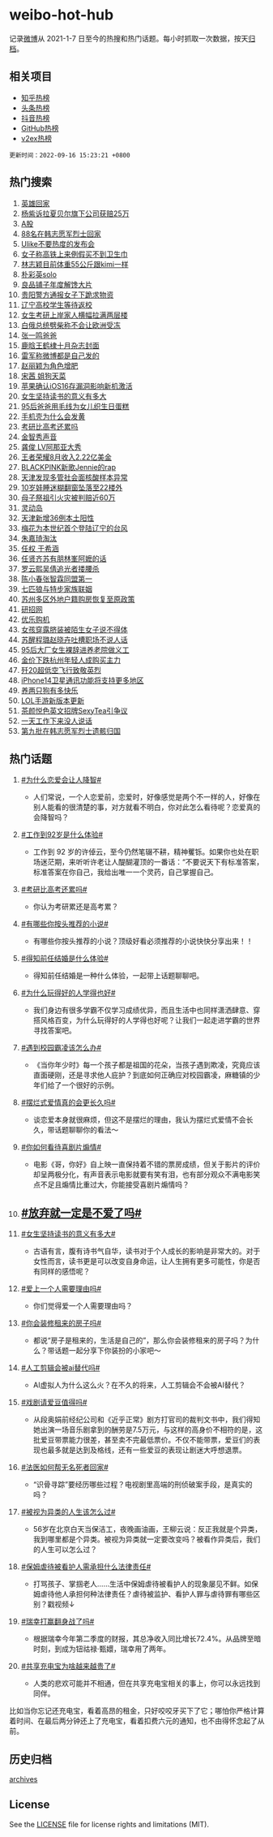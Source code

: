 # weibo-hot-hub

记录[微博](https://www.weibo.com)从 2021-1-7 日至今的热搜和热门话题。每小时抓取一次数据，按天[归档](archives)。

## 相关项目

- [知乎热榜](https://github.com/lonnyzhang423/zhihu-hot-hub)
- [头条热榜](https://github.com/lonnyzhang423/toutiao-hot-hub)
- [抖音热榜](https://github.com/lonnyzhang423/douyin-hot-hub)
- [GitHub热榜](https://github.com/lonnyzhang423/github-hot-hub)
- [v2ex热榜](https://github.com/lonnyzhang423/v2ex-hot-hub)


`更新时间：2022-09-16 15:23:21 +0800`

## 热门搜索

1. [英雄回家](https://m.weibo.cn/search?containerid=100103type%3D1%26t%3D10%26q%3D%23%E8%8B%B1%E9%9B%84%E5%9B%9E%E5%AE%B6%23&stream_entry_id=51&isnewpage=1&extparam=seat%3D1%26dgr%3D0%26cate%3D10103%26filter_type%3Drealtimehot%26pos%3D0%26c_type%3D51%26display_time%3D1663313000%26pre_seqid%3D1663313000723023474761&luicode=10000011&lfid=106003type%253D25%2526t%253D3%2526disable_hot%253D1%2526filter_type%253Drealtimehot)
1. [杨紫诉拉夏贝尔旗下公司获赔25万](https://m.weibo.cn/search?containerid=100103type%3D1%26t%3D10%26q%3D%23%E6%9D%A8%E7%B4%AB%E8%AF%89%E6%8B%89%E5%A4%8F%E8%B4%9D%E5%B0%94%E6%97%97%E4%B8%8B%E5%85%AC%E5%8F%B8%E8%8E%B7%E8%B5%9425%E4%B8%87%23&stream_entry_id=31&isnewpage=1&extparam=seat%3D1%26dgr%3D0%26cate%3D0%26flag%3D1%26band_rank%3D1%26filter_type%3Drealtimehot%26pos%3D0%26lcate%3D5001%26q%3D%2523%25E6%259D%25A8%25E7%25B4%25AB%25E8%25AF%2589%25E6%258B%2589%25E5%25A4%258F%25E8%25B4%259D%25E5%25B0%2594%25E6%2597%2597%25E4%25B8%258B%25E5%2585%25AC%25E5%258F%25B8%25E8%258E%25B7%25E8%25B5%259425%25E4%25B8%2587%2523%26c_type%3D31%26realpos%3D1%26display_time%3D1663313000%26pre_seqid%3D1663313000723023474761&luicode=10000011&lfid=106003type%253D25%2526t%253D3%2526disable_hot%253D1%2526filter_type%253Drealtimehot)
1. [A股](https://m.weibo.cn/search?containerid=100103type%3D1%26t%3D10%26q%3DA%E8%82%A1&stream_entry_id=31&isnewpage=1&extparam=seat%3D1%26dgr%3D0%26cate%3D0%26flag%3D1%26band_rank%3D2%26filter_type%3Drealtimehot%26pos%3D1%26lcate%3D5001%26q%3DA%25E8%2582%25A1%26c_type%3D31%26realpos%3D2%26display_time%3D1663313000%26pre_seqid%3D1663313000723023474761&luicode=10000011&lfid=106003type%253D25%2526t%253D3%2526disable_hot%253D1%2526filter_type%253Drealtimehot)
1. [88名在韩志愿军烈士回家](https://m.weibo.cn/search?containerid=100103type%3D1%26t%3D10%26q%3D%2388%E5%90%8D%E5%9C%A8%E9%9F%A9%E5%BF%97%E6%84%BF%E5%86%9B%E7%83%88%E5%A3%AB%E5%9B%9E%E5%AE%B6%23&stream_entry_id=31&isnewpage=1&extparam=seat%3D1%26dgr%3D0%26cate%3D0%26flag%3D16%26band_rank%3D3%26filter_type%3Drealtimehot%26pos%3D2%26lcate%3D5001%26q%3D%252388%25E5%2590%258D%25E5%259C%25A8%25E9%259F%25A9%25E5%25BF%2597%25E6%2584%25BF%25E5%2586%259B%25E7%2583%2588%25E5%25A3%25AB%25E5%259B%259E%25E5%25AE%25B6%2523%26c_type%3D31%26realpos%3D3%26display_time%3D1663313000%26pre_seqid%3D1663313000723023474761&luicode=10000011&lfid=106003type%253D25%2526t%253D3%2526disable_hot%253D1%2526filter_type%253Drealtimehot)
1. [Ulike不要热度的发布会](https://m.weibo.cn/search?containerid=100103type%3D1%26t%3D10%26q%3D%23Ulike%E4%B8%8D%E8%A6%81%E7%83%AD%E5%BA%A6%E7%9A%84%E5%8F%91%E5%B8%83%E4%BC%9A%23&stream_entry_id=31&isnewpage=1&extparam=seat%3D1%26dgr%3D0%26cate%3D0%26band_rank%3D4%26topic_ad%3D1%26pos%3D3%26lcate%3D5001%26adid%3D165388%26filter_type%3Drealtimehot%26q%3D%2523Ulike%25E4%25B8%258D%25E8%25A6%2581%25E7%2583%25AD%25E5%25BA%25A6%25E7%259A%2584%25E5%258F%2591%25E5%25B8%2583%25E4%25BC%259A%2523%26c_type%3D31%26display_time%3D1663313000%26pre_seqid%3D1663313000723023474761&luicode=10000011&lfid=106003type%253D25%2526t%253D3%2526disable_hot%253D1%2526filter_type%253Drealtimehot)
1. [女子称高铁上来例假买不到卫生巾](https://m.weibo.cn/search?containerid=100103type%3D1%26t%3D10%26q%3D%23%E5%A5%B3%E5%AD%90%E7%A7%B0%E9%AB%98%E9%93%81%E4%B8%8A%E6%9D%A5%E4%BE%8B%E5%81%87%E4%B9%B0%E4%B8%8D%E5%88%B0%E5%8D%AB%E7%94%9F%E5%B7%BE%23&stream_entry_id=31&isnewpage=1&extparam=seat%3D1%26dgr%3D0%26cate%3D0%26flag%3D0%26band_rank%3D4%26filter_type%3Drealtimehot%26pos%3D4%26lcate%3D5001%26q%3D%2523%25E5%25A5%25B3%25E5%25AD%2590%25E7%25A7%25B0%25E9%25AB%2598%25E9%2593%2581%25E4%25B8%258A%25E6%259D%25A5%25E4%25BE%258B%25E5%2581%2587%25E4%25B9%25B0%25E4%25B8%258D%25E5%2588%25B0%25E5%258D%25AB%25E7%2594%259F%25E5%25B7%25BE%2523%26c_type%3D31%26realpos%3D4%26display_time%3D1663313000%26pre_seqid%3D1663313000723023474761&luicode=10000011&lfid=106003type%253D25%2526t%253D3%2526disable_hot%253D1%2526filter_type%253Drealtimehot)
1. [林志颖目前体重55公斤跟kimi一样](https://m.weibo.cn/search?containerid=100103type%3D1%26t%3D10%26q%3D%23%E6%9E%97%E5%BF%97%E9%A2%96%E7%9B%AE%E5%89%8D%E4%BD%93%E9%87%8D55%E5%85%AC%E6%96%A4%E8%B7%9Fkimi%E4%B8%80%E6%A0%B7%23&stream_entry_id=31&isnewpage=1&extparam=seat%3D1%26dgr%3D0%26cate%3D0%26flag%3D0%26band_rank%3D5%26filter_type%3Drealtimehot%26pos%3D5%26lcate%3D5001%26q%3D%2523%25E6%259E%2597%25E5%25BF%2597%25E9%25A2%2596%25E7%259B%25AE%25E5%2589%258D%25E4%25BD%2593%25E9%2587%258D55%25E5%2585%25AC%25E6%2596%25A4%25E8%25B7%259Fkimi%25E4%25B8%2580%25E6%25A0%25B7%2523%26c_type%3D31%26realpos%3D5%26display_time%3D1663313000%26pre_seqid%3D1663313000723023474761&luicode=10000011&lfid=106003type%253D25%2526t%253D3%2526disable_hot%253D1%2526filter_type%253Drealtimehot)
1. [朴彩英solo](https://m.weibo.cn/search?containerid=100103type%3D1%26t%3D10%26q%3D%E6%9C%B4%E5%BD%A9%E8%8B%B1solo&stream_entry_id=31&isnewpage=1&extparam=seat%3D1%26dgr%3D0%26cate%3D0%26flag%3D0%26band_rank%3D6%26filter_type%3Drealtimehot%26pos%3D6%26lcate%3D5001%26q%3D%25E6%259C%25B4%25E5%25BD%25A9%25E8%258B%25B1solo%26c_type%3D31%26realpos%3D6%26display_time%3D1663313000%26pre_seqid%3D1663313000723023474761&luicode=10000011&lfid=106003type%253D25%2526t%253D3%2526disable_hot%253D1%2526filter_type%253Drealtimehot)
1. [良品铺子年度解馋大片](https://m.weibo.cn/search?containerid=100103type%3D1%26t%3D10%26q%3D%23%E8%89%AF%E5%93%81%E9%93%BA%E5%AD%90%E5%B9%B4%E5%BA%A6%E8%A7%A3%E9%A6%8B%E5%A4%A7%E7%89%87%23&stream_entry_id=31&isnewpage=1&extparam=seat%3D1%26dgr%3D0%26cate%3D0%26band_rank%3D7%26topic_ad%3D1%26pos%3D7%26lcate%3D5001%26adid%3D165426%26filter_type%3Drealtimehot%26q%3D%2523%25E8%2589%25AF%25E5%2593%2581%25E9%2593%25BA%25E5%25AD%2590%25E5%25B9%25B4%25E5%25BA%25A6%25E8%25A7%25A3%25E9%25A6%258B%25E5%25A4%25A7%25E7%2589%2587%2523%26c_type%3D31%26display_time%3D1663313000%26pre_seqid%3D1663313000723023474761&luicode=10000011&lfid=106003type%253D25%2526t%253D3%2526disable_hot%253D1%2526filter_type%253Drealtimehot)
1. [贵阳警方通报女子下跪求物资](https://m.weibo.cn/search?containerid=100103type%3D1%26t%3D10%26q%3D%23%E8%B4%B5%E9%98%B3%E8%AD%A6%E6%96%B9%E9%80%9A%E6%8A%A5%E5%A5%B3%E5%AD%90%E4%B8%8B%E8%B7%AA%E6%B1%82%E7%89%A9%E8%B5%84%23&stream_entry_id=31&isnewpage=1&extparam=seat%3D1%26dgr%3D0%26cate%3D0%26flag%3D0%26band_rank%3D7%26filter_type%3Drealtimehot%26pos%3D8%26lcate%3D5001%26q%3D%2523%25E8%25B4%25B5%25E9%2598%25B3%25E8%25AD%25A6%25E6%2596%25B9%25E9%2580%259A%25E6%258A%25A5%25E5%25A5%25B3%25E5%25AD%2590%25E4%25B8%258B%25E8%25B7%25AA%25E6%25B1%2582%25E7%2589%25A9%25E8%25B5%2584%2523%26c_type%3D31%26realpos%3D7%26display_time%3D1663313000%26pre_seqid%3D1663313000723023474761&luicode=10000011&lfid=106003type%253D25%2526t%253D3%2526disable_hot%253D1%2526filter_type%253Drealtimehot)
1. [辽宁高校学生等待返校](https://m.weibo.cn/search?containerid=100103type%3D1%26t%3D10%26q%3D%23%E8%BE%BD%E5%AE%81%E9%AB%98%E6%A0%A1%E5%AD%A6%E7%94%9F%E7%AD%89%E5%BE%85%E8%BF%94%E6%A0%A1%23&stream_entry_id=31&isnewpage=1&extparam=seat%3D1%26dgr%3D0%26cate%3D0%26flag%3D0%26band_rank%3D8%26filter_type%3Drealtimehot%26pos%3D9%26lcate%3D5001%26q%3D%2523%25E8%25BE%25BD%25E5%25AE%2581%25E9%25AB%2598%25E6%25A0%25A1%25E5%25AD%25A6%25E7%2594%259F%25E7%25AD%2589%25E5%25BE%2585%25E8%25BF%2594%25E6%25A0%25A1%2523%26c_type%3D31%26realpos%3D8%26display_time%3D1663313000%26pre_seqid%3D1663313000723023474761&luicode=10000011&lfid=106003type%253D25%2526t%253D3%2526disable_hot%253D1%2526filter_type%253Drealtimehot)
1. [女生考研上岸家人横幅拉满两层楼](https://m.weibo.cn/search?containerid=100103type%3D1%26t%3D10%26q%3D%23%E5%A5%B3%E7%94%9F%E8%80%83%E7%A0%94%E4%B8%8A%E5%B2%B8%E5%AE%B6%E4%BA%BA%E6%A8%AA%E5%B9%85%E6%8B%89%E6%BB%A1%E4%B8%A4%E5%B1%82%E6%A5%BC%23&stream_entry_id=31&isnewpage=1&extparam=seat%3D1%26dgr%3D0%26cate%3D0%26flag%3D0%26band_rank%3D9%26filter_type%3Drealtimehot%26pos%3D10%26lcate%3D5001%26q%3D%2523%25E5%25A5%25B3%25E7%2594%259F%25E8%2580%2583%25E7%25A0%2594%25E4%25B8%258A%25E5%25B2%25B8%25E5%25AE%25B6%25E4%25BA%25BA%25E6%25A8%25AA%25E5%25B9%2585%25E6%258B%2589%25E6%25BB%25A1%25E4%25B8%25A4%25E5%25B1%2582%25E6%25A5%25BC%2523%26c_type%3D31%26realpos%3D9%26display_time%3D1663313000%26pre_seqid%3D1663313000723023474761&luicode=10000011&lfid=106003type%253D25%2526t%253D3%2526disable_hot%253D1%2526filter_type%253Drealtimehot)
1. [白俄总统劈柴称不会让欧洲受冻](https://m.weibo.cn/search?containerid=100103type%3D1%26t%3D10%26q%3D%23%E7%99%BD%E4%BF%84%E6%80%BB%E7%BB%9F%E5%8A%88%E6%9F%B4%E7%A7%B0%E4%B8%8D%E4%BC%9A%E8%AE%A9%E6%AC%A7%E6%B4%B2%E5%8F%97%E5%86%BB%23&stream_entry_id=31&isnewpage=1&extparam=seat%3D1%26dgr%3D0%26cate%3D0%26flag%3D1%26band_rank%3D10%26filter_type%3Drealtimehot%26pos%3D11%26lcate%3D5001%26q%3D%2523%25E7%2599%25BD%25E4%25BF%2584%25E6%2580%25BB%25E7%25BB%259F%25E5%258A%2588%25E6%259F%25B4%25E7%25A7%25B0%25E4%25B8%258D%25E4%25BC%259A%25E8%25AE%25A9%25E6%25AC%25A7%25E6%25B4%25B2%25E5%258F%2597%25E5%2586%25BB%2523%26c_type%3D31%26realpos%3D10%26display_time%3D1663313000%26pre_seqid%3D1663313000723023474761&luicode=10000011&lfid=106003type%253D25%2526t%253D3%2526disable_hot%253D1%2526filter_type%253Drealtimehot)
1. [张一鸣爸爸](https://m.weibo.cn/search?containerid=100103type%3D1%26t%3D10%26q%3D%E5%BC%A0%E4%B8%80%E9%B8%A3%E7%88%B8%E7%88%B8&stream_entry_id=31&isnewpage=1&extparam=seat%3D1%26dgr%3D0%26cate%3D0%26flag%3D0%26band_rank%3D11%26filter_type%3Drealtimehot%26pos%3D12%26lcate%3D5001%26q%3D%25E5%25BC%25A0%25E4%25B8%2580%25E9%25B8%25A3%25E7%2588%25B8%25E7%2588%25B8%26c_type%3D31%26realpos%3D11%26display_time%3D1663313000%26pre_seqid%3D1663313000723023474761&luicode=10000011&lfid=106003type%253D25%2526t%253D3%2526disable_hot%253D1%2526filter_type%253Drealtimehot)
1. [鹿晗王鹤棣十月杂志封面](https://m.weibo.cn/search?containerid=100103type%3D1%26t%3D10%26q%3D%23%E9%B9%BF%E6%99%97%E7%8E%8B%E9%B9%A4%E6%A3%A3%E5%8D%81%E6%9C%88%E6%9D%82%E5%BF%97%E5%B0%81%E9%9D%A2%23&stream_entry_id=31&isnewpage=1&extparam=seat%3D1%26dgr%3D0%26cate%3D0%26flag%3D0%26band_rank%3D12%26filter_type%3Drealtimehot%26pos%3D13%26lcate%3D5001%26q%3D%2523%25E9%25B9%25BF%25E6%2599%2597%25E7%258E%258B%25E9%25B9%25A4%25E6%25A3%25A3%25E5%258D%2581%25E6%259C%2588%25E6%259D%2582%25E5%25BF%2597%25E5%25B0%2581%25E9%259D%25A2%2523%26c_type%3D31%26realpos%3D12%26display_time%3D1663313000%26pre_seqid%3D1663313000723023474761&luicode=10000011&lfid=106003type%253D25%2526t%253D3%2526disable_hot%253D1%2526filter_type%253Drealtimehot)
1. [雷军称微博都是自己发的](https://m.weibo.cn/search?containerid=100103type%3D1%26t%3D10%26q%3D%23%E9%9B%B7%E5%86%9B%E7%A7%B0%E5%BE%AE%E5%8D%9A%E9%83%BD%E6%98%AF%E8%87%AA%E5%B7%B1%E5%8F%91%E7%9A%84%23&stream_entry_id=31&isnewpage=1&extparam=seat%3D1%26dgr%3D0%26cate%3D0%26flag%3D0%26band_rank%3D13%26filter_type%3Drealtimehot%26pos%3D14%26lcate%3D5001%26q%3D%2523%25E9%259B%25B7%25E5%2586%259B%25E7%25A7%25B0%25E5%25BE%25AE%25E5%258D%259A%25E9%2583%25BD%25E6%2598%25AF%25E8%2587%25AA%25E5%25B7%25B1%25E5%258F%2591%25E7%259A%2584%2523%26c_type%3D31%26realpos%3D13%26display_time%3D1663313000%26pre_seqid%3D1663313000723023474761&luicode=10000011&lfid=106003type%253D25%2526t%253D3%2526disable_hot%253D1%2526filter_type%253Drealtimehot)
1. [赵丽颖为角色增肥](https://m.weibo.cn/search?containerid=100103type%3D1%26t%3D10%26q%3D%23%E8%B5%B5%E4%B8%BD%E9%A2%96%E4%B8%BA%E8%A7%92%E8%89%B2%E5%A2%9E%E8%82%A5%23&stream_entry_id=31&isnewpage=1&extparam=seat%3D1%26dgr%3D0%26cate%3D0%26flag%3D0%26band_rank%3D14%26filter_type%3Drealtimehot%26pos%3D15%26lcate%3D5001%26q%3D%2523%25E8%25B5%25B5%25E4%25B8%25BD%25E9%25A2%2596%25E4%25B8%25BA%25E8%25A7%2592%25E8%2589%25B2%25E5%25A2%259E%25E8%2582%25A5%2523%26c_type%3D31%26realpos%3D14%26display_time%3D1663313000%26pre_seqid%3D1663313000723023474761&luicode=10000011&lfid=106003type%253D25%2526t%253D3%2526disable_hot%253D1%2526filter_type%253Drealtimehot)
1. [宋茜 姐狗天菜](https://m.weibo.cn/search?containerid=100103type%3D1%26t%3D10%26q%3D%23%E5%AE%8B%E8%8C%9C+%E5%A7%90%E7%8B%97%E5%A4%A9%E8%8F%9C%23&stream_entry_id=31&isnewpage=1&extparam=seat%3D1%26dgr%3D0%26cate%3D0%26flag%3D1%26band_rank%3D15%26filter_type%3Drealtimehot%26pos%3D16%26lcate%3D5001%26q%3D%2523%25E5%25AE%258B%25E8%258C%259C%2520%25E5%25A7%2590%25E7%258B%2597%25E5%25A4%25A9%25E8%258F%259C%2523%26c_type%3D31%26realpos%3D15%26display_time%3D1663313000%26pre_seqid%3D1663313000723023474761&luicode=10000011&lfid=106003type%253D25%2526t%253D3%2526disable_hot%253D1%2526filter_type%253Drealtimehot)
1. [苹果确认iOS16存漏洞影响新机激活](https://m.weibo.cn/search?containerid=100103type%3D1%26t%3D10%26q%3D%23%E8%8B%B9%E6%9E%9C%E7%A1%AE%E8%AE%A4iOS16%E5%AD%98%E6%BC%8F%E6%B4%9E%E5%BD%B1%E5%93%8D%E6%96%B0%E6%9C%BA%E6%BF%80%E6%B4%BB%23&stream_entry_id=31&isnewpage=1&extparam=seat%3D1%26dgr%3D0%26cate%3D0%26flag%3D0%26band_rank%3D16%26filter_type%3Drealtimehot%26pos%3D17%26lcate%3D5001%26q%3D%2523%25E8%258B%25B9%25E6%259E%259C%25E7%25A1%25AE%25E8%25AE%25A4iOS16%25E5%25AD%2598%25E6%25BC%258F%25E6%25B4%259E%25E5%25BD%25B1%25E5%2593%258D%25E6%2596%25B0%25E6%259C%25BA%25E6%25BF%2580%25E6%25B4%25BB%2523%26c_type%3D31%26realpos%3D16%26display_time%3D1663313000%26pre_seqid%3D1663313000723023474761&luicode=10000011&lfid=106003type%253D25%2526t%253D3%2526disable_hot%253D1%2526filter_type%253Drealtimehot)
1. [女生坚持读书的意义有多大](https://m.weibo.cn/search?containerid=100103type%3D1%26t%3D10%26q%3D%23%E5%A5%B3%E7%94%9F%E5%9D%9A%E6%8C%81%E8%AF%BB%E4%B9%A6%E7%9A%84%E6%84%8F%E4%B9%89%E6%9C%89%E5%A4%9A%E5%A4%A7%23&stream_entry_id=31&isnewpage=1&extparam=seat%3D1%26dgr%3D0%26cate%3D0%26flag%3D1%26band_rank%3D17%26filter_type%3Drealtimehot%26pos%3D18%26lcate%3D5001%26q%3D%2523%25E5%25A5%25B3%25E7%2594%259F%25E5%259D%259A%25E6%258C%2581%25E8%25AF%25BB%25E4%25B9%25A6%25E7%259A%2584%25E6%2584%258F%25E4%25B9%2589%25E6%259C%2589%25E5%25A4%259A%25E5%25A4%25A7%2523%26c_type%3D31%26realpos%3D17%26display_time%3D1663313000%26pre_seqid%3D1663313000723023474761&luicode=10000011&lfid=106003type%253D25%2526t%253D3%2526disable_hot%253D1%2526filter_type%253Drealtimehot)
1. [95后爸爸用毛线为女儿织生日蛋糕](https://m.weibo.cn/search?containerid=100103type%3D1%26t%3D10%26q%3D%2395%E5%90%8E%E7%88%B8%E7%88%B8%E7%94%A8%E6%AF%9B%E7%BA%BF%E4%B8%BA%E5%A5%B3%E5%84%BF%E7%BB%87%E7%94%9F%E6%97%A5%E8%9B%8B%E7%B3%95%23&stream_entry_id=31&isnewpage=1&extparam=seat%3D1%26dgr%3D0%26cate%3D0%26flag%3D1%26band_rank%3D18%26filter_type%3Drealtimehot%26pos%3D19%26lcate%3D5001%26q%3D%252395%25E5%2590%258E%25E7%2588%25B8%25E7%2588%25B8%25E7%2594%25A8%25E6%25AF%259B%25E7%25BA%25BF%25E4%25B8%25BA%25E5%25A5%25B3%25E5%2584%25BF%25E7%25BB%2587%25E7%2594%259F%25E6%2597%25A5%25E8%259B%258B%25E7%25B3%2595%2523%26c_type%3D31%26realpos%3D18%26display_time%3D1663313000%26pre_seqid%3D1663313000723023474761&luicode=10000011&lfid=106003type%253D25%2526t%253D3%2526disable_hot%253D1%2526filter_type%253Drealtimehot)
1. [手机壳为什么会发黄](https://m.weibo.cn/search?containerid=100103type%3D1%26t%3D10%26q%3D%23%E6%89%8B%E6%9C%BA%E5%A3%B3%E4%B8%BA%E4%BB%80%E4%B9%88%E4%BC%9A%E5%8F%91%E9%BB%84%23&stream_entry_id=31&isnewpage=1&extparam=seat%3D1%26dgr%3D0%26cate%3D0%26flag%3D0%26band_rank%3D19%26filter_type%3Drealtimehot%26pos%3D20%26lcate%3D5001%26q%3D%2523%25E6%2589%258B%25E6%259C%25BA%25E5%25A3%25B3%25E4%25B8%25BA%25E4%25BB%2580%25E4%25B9%2588%25E4%25BC%259A%25E5%258F%2591%25E9%25BB%2584%2523%26c_type%3D31%26realpos%3D19%26display_time%3D1663313000%26pre_seqid%3D1663313000723023474761&luicode=10000011&lfid=106003type%253D25%2526t%253D3%2526disable_hot%253D1%2526filter_type%253Drealtimehot)
1. [考研比高考还累吗](https://m.weibo.cn/search?containerid=100103type%3D1%26t%3D10%26q%3D%23%E8%80%83%E7%A0%94%E6%AF%94%E9%AB%98%E8%80%83%E8%BF%98%E7%B4%AF%E5%90%97%23&stream_entry_id=31&isnewpage=1&extparam=seat%3D1%26dgr%3D0%26cate%3D0%26flag%3D1%26band_rank%3D20%26filter_type%3Drealtimehot%26pos%3D21%26lcate%3D5001%26q%3D%2523%25E8%2580%2583%25E7%25A0%2594%25E6%25AF%2594%25E9%25AB%2598%25E8%2580%2583%25E8%25BF%2598%25E7%25B4%25AF%25E5%2590%2597%2523%26c_type%3D31%26realpos%3D20%26display_time%3D1663313000%26pre_seqid%3D1663313000723023474761&luicode=10000011&lfid=106003type%253D25%2526t%253D3%2526disable_hot%253D1%2526filter_type%253Drealtimehot)
1. [金智秀声音](https://m.weibo.cn/search?containerid=100103type%3D1%26t%3D10%26q%3D%E9%87%91%E6%99%BA%E7%A7%80%E5%A3%B0%E9%9F%B3&stream_entry_id=31&isnewpage=1&extparam=seat%3D1%26dgr%3D0%26cate%3D0%26flag%3D1%26band_rank%3D21%26filter_type%3Drealtimehot%26pos%3D22%26lcate%3D5001%26q%3D%25E9%2587%2591%25E6%2599%25BA%25E7%25A7%2580%25E5%25A3%25B0%25E9%259F%25B3%26c_type%3D31%26realpos%3D21%26display_time%3D1663313000%26pre_seqid%3D1663313000723023474761&luicode=10000011&lfid=106003type%253D25%2526t%253D3%2526disable_hot%253D1%2526filter_type%253Drealtimehot)
1. [龚俊 LV阿那亚大秀](https://m.weibo.cn/search?containerid=100103type%3D1%26t%3D10%26q%3D%E9%BE%9A%E4%BF%8A+LV%E9%98%BF%E9%82%A3%E4%BA%9A%E5%A4%A7%E7%A7%80&stream_entry_id=31&isnewpage=1&extparam=seat%3D1%26dgr%3D0%26cate%3D0%26flag%3D1%26band_rank%3D22%26filter_type%3Drealtimehot%26pos%3D23%26lcate%3D5001%26q%3D%25E9%25BE%259A%25E4%25BF%258A%2520LV%25E9%2598%25BF%25E9%2582%25A3%25E4%25BA%259A%25E5%25A4%25A7%25E7%25A7%2580%26c_type%3D31%26realpos%3D22%26display_time%3D1663313000%26pre_seqid%3D1663313000723023474761&luicode=10000011&lfid=106003type%253D25%2526t%253D3%2526disable_hot%253D1%2526filter_type%253Drealtimehot)
1. [王者荣耀8月收入2.22亿美金](https://m.weibo.cn/search?containerid=100103type%3D1%26t%3D10%26q%3D%23%E7%8E%8B%E8%80%85%E8%8D%A3%E8%80%808%E6%9C%88%E6%94%B6%E5%85%A52.22%E4%BA%BF%E7%BE%8E%E9%87%91%23&stream_entry_id=31&isnewpage=1&extparam=seat%3D1%26dgr%3D0%26cate%3D0%26flag%3D1%26band_rank%3D23%26filter_type%3Drealtimehot%26pos%3D24%26lcate%3D5001%26q%3D%2523%25E7%258E%258B%25E8%2580%2585%25E8%258D%25A3%25E8%2580%25808%25E6%259C%2588%25E6%2594%25B6%25E5%2585%25A52.22%25E4%25BA%25BF%25E7%25BE%258E%25E9%2587%2591%2523%26c_type%3D31%26realpos%3D23%26display_time%3D1663313000%26pre_seqid%3D1663313000723023474761&luicode=10000011&lfid=106003type%253D25%2526t%253D3%2526disable_hot%253D1%2526filter_type%253Drealtimehot)
1. [BLACKPINK新歌Jennie的rap](https://m.weibo.cn/search?containerid=100103type%3D1%26t%3D10%26q%3D%23BLACKPINK%E6%96%B0%E6%AD%8CJennie%E7%9A%84rap%23&stream_entry_id=31&isnewpage=1&extparam=seat%3D1%26dgr%3D0%26cate%3D0%26flag%3D1%26band_rank%3D24%26filter_type%3Drealtimehot%26pos%3D25%26lcate%3D5001%26q%3D%2523BLACKPINK%25E6%2596%25B0%25E6%25AD%258CJennie%25E7%259A%2584rap%2523%26c_type%3D31%26realpos%3D24%26display_time%3D1663313000%26pre_seqid%3D1663313000723023474761&luicode=10000011&lfid=106003type%253D25%2526t%253D3%2526disable_hot%253D1%2526filter_type%253Drealtimehot)
1. [天津发现多管社会面核酸样本异常](https://m.weibo.cn/search?containerid=100103type%3D1%26t%3D10%26q%3D%23%E5%A4%A9%E6%B4%A5%E5%8F%91%E7%8E%B0%E5%A4%9A%E7%AE%A1%E7%A4%BE%E4%BC%9A%E9%9D%A2%E6%A0%B8%E9%85%B8%E6%A0%B7%E6%9C%AC%E5%BC%82%E5%B8%B8%23&stream_entry_id=31&isnewpage=1&extparam=seat%3D1%26dgr%3D0%26cate%3D0%26flag%3D0%26band_rank%3D25%26filter_type%3Drealtimehot%26pos%3D26%26lcate%3D5001%26q%3D%2523%25E5%25A4%25A9%25E6%25B4%25A5%25E5%258F%2591%25E7%258E%25B0%25E5%25A4%259A%25E7%25AE%25A1%25E7%25A4%25BE%25E4%25BC%259A%25E9%259D%25A2%25E6%25A0%25B8%25E9%2585%25B8%25E6%25A0%25B7%25E6%259C%25AC%25E5%25BC%2582%25E5%25B8%25B8%2523%26c_type%3D31%26realpos%3D25%26display_time%3D1663313000%26pre_seqid%3D1663313000723023474761&luicode=10000011&lfid=106003type%253D25%2526t%253D3%2526disable_hot%253D1%2526filter_type%253Drealtimehot)
1. [10岁娃睡迷糊翻窗坠落至22楼外](https://m.weibo.cn/search?containerid=100103type%3D1%26t%3D10%26q%3D%2310%E5%B2%81%E5%A8%83%E7%9D%A1%E8%BF%B7%E7%B3%8A%E7%BF%BB%E7%AA%97%E5%9D%A0%E8%90%BD%E8%87%B322%E6%A5%BC%E5%A4%96%23&stream_entry_id=31&isnewpage=1&extparam=seat%3D1%26dgr%3D0%26cate%3D0%26flag%3D0%26band_rank%3D26%26filter_type%3Drealtimehot%26pos%3D27%26lcate%3D5001%26q%3D%252310%25E5%25B2%2581%25E5%25A8%2583%25E7%259D%25A1%25E8%25BF%25B7%25E7%25B3%258A%25E7%25BF%25BB%25E7%25AA%2597%25E5%259D%25A0%25E8%2590%25BD%25E8%2587%25B322%25E6%25A5%25BC%25E5%25A4%2596%2523%26c_type%3D31%26realpos%3D26%26display_time%3D1663313000%26pre_seqid%3D1663313000723023474761&luicode=10000011&lfid=106003type%253D25%2526t%253D3%2526disable_hot%253D1%2526filter_type%253Drealtimehot)
1. [母子祭祖引火灾被判赔近60万](https://m.weibo.cn/search?containerid=100103type%3D1%26t%3D10%26q%3D%23%E6%AF%8D%E5%AD%90%E7%A5%AD%E7%A5%96%E5%BC%95%E7%81%AB%E7%81%BE%E8%A2%AB%E5%88%A4%E8%B5%94%E8%BF%9160%E4%B8%87%23&stream_entry_id=31&isnewpage=1&extparam=seat%3D1%26dgr%3D0%26cate%3D0%26flag%3D1%26band_rank%3D27%26filter_type%3Drealtimehot%26pos%3D28%26lcate%3D5001%26q%3D%2523%25E6%25AF%258D%25E5%25AD%2590%25E7%25A5%25AD%25E7%25A5%2596%25E5%25BC%2595%25E7%2581%25AB%25E7%2581%25BE%25E8%25A2%25AB%25E5%2588%25A4%25E8%25B5%2594%25E8%25BF%259160%25E4%25B8%2587%2523%26c_type%3D31%26realpos%3D27%26display_time%3D1663313000%26pre_seqid%3D1663313000723023474761&luicode=10000011&lfid=106003type%253D25%2526t%253D3%2526disable_hot%253D1%2526filter_type%253Drealtimehot)
1. [灵动岛](https://m.weibo.cn/search?containerid=100103type%3D1%26t%3D10%26q%3D%E7%81%B5%E5%8A%A8%E5%B2%9B&stream_entry_id=31&isnewpage=1&extparam=seat%3D1%26dgr%3D0%26cate%3D0%26flag%3D0%26band_rank%3D28%26filter_type%3Drealtimehot%26pos%3D29%26lcate%3D5001%26q%3D%25E7%2581%25B5%25E5%258A%25A8%25E5%25B2%259B%26c_type%3D31%26realpos%3D28%26display_time%3D1663313000%26pre_seqid%3D1663313000723023474761&luicode=10000011&lfid=106003type%253D25%2526t%253D3%2526disable_hot%253D1%2526filter_type%253Drealtimehot)
1. [天津新增36例本土阳性](https://m.weibo.cn/search?containerid=100103type%3D1%26t%3D10%26q%3D%23%E5%A4%A9%E6%B4%A5%E6%96%B0%E5%A2%9E36%E4%BE%8B%E6%9C%AC%E5%9C%9F%E9%98%B3%E6%80%A7%23&stream_entry_id=31&isnewpage=1&extparam=seat%3D1%26dgr%3D0%26cate%3D0%26flag%3D0%26band_rank%3D29%26filter_type%3Drealtimehot%26pos%3D30%26lcate%3D5001%26q%3D%2523%25E5%25A4%25A9%25E6%25B4%25A5%25E6%2596%25B0%25E5%25A2%259E36%25E4%25BE%258B%25E6%259C%25AC%25E5%259C%259F%25E9%2598%25B3%25E6%2580%25A7%2523%26c_type%3D31%26realpos%3D29%26display_time%3D1663313000%26pre_seqid%3D1663313000723023474761&luicode=10000011&lfid=106003type%253D25%2526t%253D3%2526disable_hot%253D1%2526filter_type%253Drealtimehot)
1. [梅花为本世纪首个登陆辽宁的台风](https://m.weibo.cn/search?containerid=100103type%3D1%26t%3D10%26q%3D%23%E6%A2%85%E8%8A%B1%E4%B8%BA%E6%9C%AC%E4%B8%96%E7%BA%AA%E9%A6%96%E4%B8%AA%E7%99%BB%E9%99%86%E8%BE%BD%E5%AE%81%E7%9A%84%E5%8F%B0%E9%A3%8E%23&stream_entry_id=31&isnewpage=1&extparam=seat%3D1%26dgr%3D0%26cate%3D0%26flag%3D1%26band_rank%3D30%26filter_type%3Drealtimehot%26pos%3D31%26lcate%3D5001%26q%3D%2523%25E6%25A2%2585%25E8%258A%25B1%25E4%25B8%25BA%25E6%259C%25AC%25E4%25B8%2596%25E7%25BA%25AA%25E9%25A6%2596%25E4%25B8%25AA%25E7%2599%25BB%25E9%2599%2586%25E8%25BE%25BD%25E5%25AE%2581%25E7%259A%2584%25E5%258F%25B0%25E9%25A3%258E%2523%26c_type%3D31%26realpos%3D30%26display_time%3D1663313000%26pre_seqid%3D1663313000723023474761&luicode=10000011&lfid=106003type%253D25%2526t%253D3%2526disable_hot%253D1%2526filter_type%253Drealtimehot)
1. [朱嘉琦淘汰](https://m.weibo.cn/search?containerid=100103type%3D1%26t%3D10%26q%3D%23%E6%9C%B1%E5%98%89%E7%90%A6%E6%B7%98%E6%B1%B0%23&stream_entry_id=31&isnewpage=1&extparam=seat%3D1%26dgr%3D0%26cate%3D0%26flag%3D1%26band_rank%3D31%26filter_type%3Drealtimehot%26pos%3D32%26lcate%3D5001%26q%3D%2523%25E6%259C%25B1%25E5%2598%2589%25E7%2590%25A6%25E6%25B7%2598%25E6%25B1%25B0%2523%26c_type%3D31%26realpos%3D31%26display_time%3D1663313000%26pre_seqid%3D1663313000723023474761&luicode=10000011&lfid=106003type%253D25%2526t%253D3%2526disable_hot%253D1%2526filter_type%253Drealtimehot)
1. [任权 于希涵](https://m.weibo.cn/search?containerid=100103type%3D1%26t%3D10%26q%3D%E4%BB%BB%E6%9D%83+%E4%BA%8E%E5%B8%8C%E6%B6%B5&stream_entry_id=31&isnewpage=1&extparam=seat%3D1%26dgr%3D0%26cate%3D0%26flag%3D0%26band_rank%3D32%26filter_type%3Drealtimehot%26pos%3D33%26lcate%3D5001%26q%3D%25E4%25BB%25BB%25E6%259D%2583%2520%25E4%25BA%258E%25E5%25B8%258C%25E6%25B6%25B5%26c_type%3D31%26realpos%3D32%26display_time%3D1663313000%26pre_seqid%3D1663313000723023474761&luicode=10000011&lfid=106003type%253D25%2526t%253D3%2526disable_hot%253D1%2526filter_type%253Drealtimehot)
1. [任贤齐苏有朋林峯阿嬷的话](https://m.weibo.cn/search?containerid=100103type%3D1%26t%3D10%26q%3D%23%E4%BB%BB%E8%B4%A4%E9%BD%90%E8%8B%8F%E6%9C%89%E6%9C%8B%E6%9E%97%E5%B3%AF%E9%98%BF%E5%AC%B7%E7%9A%84%E8%AF%9D%23&stream_entry_id=31&isnewpage=1&extparam=seat%3D1%26dgr%3D0%26cate%3D0%26flag%3D1%26band_rank%3D33%26filter_type%3Drealtimehot%26pos%3D34%26lcate%3D5001%26q%3D%2523%25E4%25BB%25BB%25E8%25B4%25A4%25E9%25BD%2590%25E8%258B%258F%25E6%259C%2589%25E6%259C%258B%25E6%259E%2597%25E5%25B3%25AF%25E9%2598%25BF%25E5%25AC%25B7%25E7%259A%2584%25E8%25AF%259D%2523%26c_type%3D31%26realpos%3D33%26display_time%3D1663313000%26pre_seqid%3D1663313000723023474761&luicode=10000011&lfid=106003type%253D25%2526t%253D3%2526disable_hot%253D1%2526filter_type%253Drealtimehot)
1. [罗云熙吴倩追光者搂腰杀](https://m.weibo.cn/search?containerid=100103type%3D1%26t%3D10%26q%3D%23%E7%BD%97%E4%BA%91%E7%86%99%E5%90%B4%E5%80%A9%E8%BF%BD%E5%85%89%E8%80%85%E6%90%82%E8%85%B0%E6%9D%80%23&stream_entry_id=31&isnewpage=1&extparam=seat%3D1%26dgr%3D0%26cate%3D0%26flag%3D0%26band_rank%3D34%26filter_type%3Drealtimehot%26pos%3D35%26lcate%3D5001%26q%3D%2523%25E7%25BD%2597%25E4%25BA%2591%25E7%2586%2599%25E5%2590%25B4%25E5%2580%25A9%25E8%25BF%25BD%25E5%2585%2589%25E8%2580%2585%25E6%2590%2582%25E8%2585%25B0%25E6%259D%2580%2523%26c_type%3D31%26realpos%3D34%26display_time%3D1663313000%26pre_seqid%3D1663313000723023474761&luicode=10000011&lfid=106003type%253D25%2526t%253D3%2526disable_hot%253D1%2526filter_type%253Drealtimehot)
1. [陈小春张智霖同盟第一](https://m.weibo.cn/search?containerid=100103type%3D1%26t%3D10%26q%3D%23%E9%99%88%E5%B0%8F%E6%98%A5%E5%BC%A0%E6%99%BA%E9%9C%96%E5%90%8C%E7%9B%9F%E7%AC%AC%E4%B8%80%23&stream_entry_id=31&isnewpage=1&extparam=seat%3D1%26dgr%3D0%26cate%3D0%26flag%3D1%26band_rank%3D35%26filter_type%3Drealtimehot%26pos%3D36%26lcate%3D5001%26q%3D%2523%25E9%2599%2588%25E5%25B0%258F%25E6%2598%25A5%25E5%25BC%25A0%25E6%2599%25BA%25E9%259C%2596%25E5%2590%258C%25E7%259B%259F%25E7%25AC%25AC%25E4%25B8%2580%2523%26c_type%3D31%26realpos%3D35%26display_time%3D1663313000%26pre_seqid%3D1663313000723023474761&luicode=10000011&lfid=106003type%253D25%2526t%253D3%2526disable_hot%253D1%2526filter_type%253Drealtimehot)
1. [七匹狼与特步家族联姻](https://m.weibo.cn/search?containerid=100103type%3D1%26t%3D10%26q%3D%23%E4%B8%83%E5%8C%B9%E7%8B%BC%E4%B8%8E%E7%89%B9%E6%AD%A5%E5%AE%B6%E6%97%8F%E8%81%94%E5%A7%BB%23&stream_entry_id=31&isnewpage=1&extparam=seat%3D1%26dgr%3D0%26cate%3D0%26flag%3D1%26band_rank%3D36%26filter_type%3Drealtimehot%26pos%3D37%26lcate%3D5001%26q%3D%2523%25E4%25B8%2583%25E5%258C%25B9%25E7%258B%25BC%25E4%25B8%258E%25E7%2589%25B9%25E6%25AD%25A5%25E5%25AE%25B6%25E6%2597%258F%25E8%2581%2594%25E5%25A7%25BB%2523%26c_type%3D31%26realpos%3D36%26display_time%3D1663313000%26pre_seqid%3D1663313000723023474761&luicode=10000011&lfid=106003type%253D25%2526t%253D3%2526disable_hot%253D1%2526filter_type%253Drealtimehot)
1. [苏州多区外地户籍购房恢复至原政策](https://m.weibo.cn/search?containerid=100103type%3D1%26t%3D10%26q%3D%23%E8%8B%8F%E5%B7%9E%E5%A4%9A%E5%8C%BA%E5%A4%96%E5%9C%B0%E6%88%B7%E7%B1%8D%E8%B4%AD%E6%88%BF%E6%81%A2%E5%A4%8D%E8%87%B3%E5%8E%9F%E6%94%BF%E7%AD%96%23&stream_entry_id=31&isnewpage=1&extparam=seat%3D1%26dgr%3D0%26cate%3D0%26flag%3D0%26band_rank%3D37%26filter_type%3Drealtimehot%26pos%3D38%26lcate%3D5001%26q%3D%2523%25E8%258B%258F%25E5%25B7%259E%25E5%25A4%259A%25E5%258C%25BA%25E5%25A4%2596%25E5%259C%25B0%25E6%2588%25B7%25E7%25B1%258D%25E8%25B4%25AD%25E6%2588%25BF%25E6%2581%25A2%25E5%25A4%258D%25E8%2587%25B3%25E5%258E%259F%25E6%2594%25BF%25E7%25AD%2596%2523%26c_type%3D31%26realpos%3D37%26display_time%3D1663313000%26pre_seqid%3D1663313000723023474761&luicode=10000011&lfid=106003type%253D25%2526t%253D3%2526disable_hot%253D1%2526filter_type%253Drealtimehot)
1. [研招网](https://m.weibo.cn/search?containerid=100103type%3D1%26t%3D10%26q%3D%23%E7%A0%94%E6%8B%9B%E7%BD%91%23&stream_entry_id=31&isnewpage=1&extparam=seat%3D1%26dgr%3D0%26cate%3D0%26flag%3D0%26band_rank%3D38%26filter_type%3Drealtimehot%26pos%3D39%26lcate%3D5001%26q%3D%2523%25E7%25A0%2594%25E6%258B%259B%25E7%25BD%2591%2523%26c_type%3D31%26realpos%3D38%26display_time%3D1663313000%26pre_seqid%3D1663313000723023474761&luicode=10000011&lfid=106003type%253D25%2526t%253D3%2526disable_hot%253D1%2526filter_type%253Drealtimehot)
1. [优乐购机](https://m.weibo.cn/search?containerid=100103type%3D1%26t%3D10%26q%3D%E4%BC%98%E4%B9%90%E8%B4%AD%E6%9C%BA&stream_entry_id=31&isnewpage=1&extparam=seat%3D1%26dgr%3D0%26cate%3D0%26flag%3D1%26band_rank%3D39%26filter_type%3Drealtimehot%26pos%3D40%26lcate%3D5001%26q%3D%25E4%25BC%2598%25E4%25B9%2590%25E8%25B4%25AD%25E6%259C%25BA%26c_type%3D31%26realpos%3D39%26display_time%3D1663313000%26pre_seqid%3D1663313000723023474761&luicode=10000011&lfid=106003type%253D25%2526t%253D3%2526disable_hot%253D1%2526filter_type%253Drealtimehot)
1. [女孩穿露脐装被陌生女子说不得体](https://m.weibo.cn/search?containerid=100103type%3D1%26t%3D10%26q%3D%23%E5%A5%B3%E5%AD%A9%E7%A9%BF%E9%9C%B2%E8%84%90%E8%A3%85%E8%A2%AB%E9%99%8C%E7%94%9F%E5%A5%B3%E5%AD%90%E8%AF%B4%E4%B8%8D%E5%BE%97%E4%BD%93%23&stream_entry_id=31&isnewpage=1&extparam=seat%3D1%26dgr%3D0%26cate%3D0%26flag%3D0%26band_rank%3D40%26filter_type%3Drealtimehot%26pos%3D41%26lcate%3D5001%26q%3D%2523%25E5%25A5%25B3%25E5%25AD%25A9%25E7%25A9%25BF%25E9%259C%25B2%25E8%2584%2590%25E8%25A3%2585%25E8%25A2%25AB%25E9%2599%258C%25E7%2594%259F%25E5%25A5%25B3%25E5%25AD%2590%25E8%25AF%25B4%25E4%25B8%258D%25E5%25BE%2597%25E4%25BD%2593%2523%26c_type%3D31%26realpos%3D40%26display_time%3D1663313000%26pre_seqid%3D1663313000723023474761&luicode=10000011&lfid=106003type%253D25%2526t%253D3%2526disable_hot%253D1%2526filter_type%253Drealtimehot)
1. [苏醒程璐赵晓卉吐槽职场不说人话](https://m.weibo.cn/search?containerid=100103type%3D1%26t%3D10%26q%3D%23%E8%8B%8F%E9%86%92%E7%A8%8B%E7%92%90%E8%B5%B5%E6%99%93%E5%8D%89%E5%90%90%E6%A7%BD%E8%81%8C%E5%9C%BA%E4%B8%8D%E8%AF%B4%E4%BA%BA%E8%AF%9D%23&stream_entry_id=31&isnewpage=1&extparam=seat%3D1%26dgr%3D0%26cate%3D0%26flag%3D1%26band_rank%3D41%26filter_type%3Drealtimehot%26pos%3D42%26lcate%3D5001%26q%3D%2523%25E8%258B%258F%25E9%2586%2592%25E7%25A8%258B%25E7%2592%2590%25E8%25B5%25B5%25E6%2599%2593%25E5%258D%2589%25E5%2590%2590%25E6%25A7%25BD%25E8%2581%258C%25E5%259C%25BA%25E4%25B8%258D%25E8%25AF%25B4%25E4%25BA%25BA%25E8%25AF%259D%2523%26c_type%3D31%26realpos%3D41%26display_time%3D1663313000%26pre_seqid%3D1663313000723023474761&luicode=10000011&lfid=106003type%253D25%2526t%253D3%2526disable_hot%253D1%2526filter_type%253Drealtimehot)
1. [95后大厂女生裸辞进养老院做义工](https://m.weibo.cn/search?containerid=100103type%3D1%26t%3D10%26q%3D%2395%E5%90%8E%E5%A4%A7%E5%8E%82%E5%A5%B3%E7%94%9F%E8%A3%B8%E8%BE%9E%E8%BF%9B%E5%85%BB%E8%80%81%E9%99%A2%E5%81%9A%E4%B9%89%E5%B7%A5%23&stream_entry_id=31&isnewpage=1&extparam=seat%3D1%26dgr%3D0%26cate%3D0%26flag%3D0%26band_rank%3D42%26filter_type%3Drealtimehot%26pos%3D43%26lcate%3D5001%26q%3D%252395%25E5%2590%258E%25E5%25A4%25A7%25E5%258E%2582%25E5%25A5%25B3%25E7%2594%259F%25E8%25A3%25B8%25E8%25BE%259E%25E8%25BF%259B%25E5%2585%25BB%25E8%2580%2581%25E9%2599%25A2%25E5%2581%259A%25E4%25B9%2589%25E5%25B7%25A5%2523%26c_type%3D31%26realpos%3D42%26display_time%3D1663313000%26pre_seqid%3D1663313000723023474761&luicode=10000011&lfid=106003type%253D25%2526t%253D3%2526disable_hot%253D1%2526filter_type%253Drealtimehot)
1. [金价下跌杭州年轻人成购买主力](https://m.weibo.cn/search?containerid=100103type%3D1%26t%3D10%26q%3D%23%E9%87%91%E4%BB%B7%E4%B8%8B%E8%B7%8C%E6%9D%AD%E5%B7%9E%E5%B9%B4%E8%BD%BB%E4%BA%BA%E6%88%90%E8%B4%AD%E4%B9%B0%E4%B8%BB%E5%8A%9B%23&stream_entry_id=31&isnewpage=1&extparam=seat%3D1%26dgr%3D0%26cate%3D0%26flag%3D0%26band_rank%3D43%26filter_type%3Drealtimehot%26pos%3D44%26lcate%3D5001%26q%3D%2523%25E9%2587%2591%25E4%25BB%25B7%25E4%25B8%258B%25E8%25B7%258C%25E6%259D%25AD%25E5%25B7%259E%25E5%25B9%25B4%25E8%25BD%25BB%25E4%25BA%25BA%25E6%2588%2590%25E8%25B4%25AD%25E4%25B9%25B0%25E4%25B8%25BB%25E5%258A%259B%2523%26c_type%3D31%26realpos%3D43%26display_time%3D1663313000%26pre_seqid%3D1663313000723023474761&luicode=10000011&lfid=106003type%253D25%2526t%253D3%2526disable_hot%253D1%2526filter_type%253Drealtimehot)
1. [歼20超低空飞行致敬英烈](https://m.weibo.cn/search?containerid=100103type%3D1%26t%3D10%26q%3D%23%E6%AD%BC20%E8%B6%85%E4%BD%8E%E7%A9%BA%E9%A3%9E%E8%A1%8C%E8%87%B4%E6%95%AC%E8%8B%B1%E7%83%88%23&stream_entry_id=31&isnewpage=1&extparam=seat%3D1%26dgr%3D0%26cate%3D0%26flag%3D0%26band_rank%3D44%26filter_type%3Drealtimehot%26pos%3D45%26lcate%3D5001%26q%3D%2523%25E6%25AD%25BC20%25E8%25B6%2585%25E4%25BD%258E%25E7%25A9%25BA%25E9%25A3%259E%25E8%25A1%258C%25E8%2587%25B4%25E6%2595%25AC%25E8%258B%25B1%25E7%2583%2588%2523%26c_type%3D31%26realpos%3D44%26display_time%3D1663313000%26pre_seqid%3D1663313000723023474761&luicode=10000011&lfid=106003type%253D25%2526t%253D3%2526disable_hot%253D1%2526filter_type%253Drealtimehot)
1. [iPhone14卫星通讯功能将支持更多地区](https://m.weibo.cn/search?containerid=100103type%3D1%26t%3D10%26q%3D%23iPhone14%E5%8D%AB%E6%98%9F%E9%80%9A%E8%AE%AF%E5%8A%9F%E8%83%BD%E5%B0%86%E6%94%AF%E6%8C%81%E6%9B%B4%E5%A4%9A%E5%9C%B0%E5%8C%BA%23&stream_entry_id=31&isnewpage=1&extparam=seat%3D1%26dgr%3D0%26cate%3D0%26flag%3D0%26band_rank%3D45%26filter_type%3Drealtimehot%26pos%3D46%26lcate%3D5001%26q%3D%2523iPhone14%25E5%258D%25AB%25E6%2598%259F%25E9%2580%259A%25E8%25AE%25AF%25E5%258A%259F%25E8%2583%25BD%25E5%25B0%2586%25E6%2594%25AF%25E6%258C%2581%25E6%259B%25B4%25E5%25A4%259A%25E5%259C%25B0%25E5%258C%25BA%2523%26c_type%3D31%26realpos%3D45%26display_time%3D1663313000%26pre_seqid%3D1663313000723023474761&luicode=10000011&lfid=106003type%253D25%2526t%253D3%2526disable_hot%253D1%2526filter_type%253Drealtimehot)
1. [养两只狗有多快乐](https://m.weibo.cn/search?containerid=100103type%3D1%26t%3D10%26q%3D%23%E5%85%BB%E4%B8%A4%E5%8F%AA%E7%8B%97%E6%9C%89%E5%A4%9A%E5%BF%AB%E4%B9%90%23&stream_entry_id=31&isnewpage=1&extparam=seat%3D1%26dgr%3D0%26cate%3D0%26flag%3D0%26band_rank%3D46%26filter_type%3Drealtimehot%26pos%3D47%26lcate%3D5001%26q%3D%2523%25E5%2585%25BB%25E4%25B8%25A4%25E5%258F%25AA%25E7%258B%2597%25E6%259C%2589%25E5%25A4%259A%25E5%25BF%25AB%25E4%25B9%2590%2523%26c_type%3D31%26realpos%3D46%26display_time%3D1663313000%26pre_seqid%3D1663313000723023474761&luicode=10000011&lfid=106003type%253D25%2526t%253D3%2526disable_hot%253D1%2526filter_type%253Drealtimehot)
1. [LOL手游新版本更新](https://m.weibo.cn/search?containerid=100103type%3D1%26t%3D10%26q%3D%23LOL%E6%89%8B%E6%B8%B8%E6%96%B0%E7%89%88%E6%9C%AC%E6%9B%B4%E6%96%B0%23&stream_entry_id=31&isnewpage=1&extparam=seat%3D1%26dgr%3D0%26cate%3D0%26flag%3D1%26band_rank%3D47%26filter_type%3Drealtimehot%26pos%3D48%26lcate%3D5001%26q%3D%2523LOL%25E6%2589%258B%25E6%25B8%25B8%25E6%2596%25B0%25E7%2589%2588%25E6%259C%25AC%25E6%259B%25B4%25E6%2596%25B0%2523%26c_type%3D31%26realpos%3D47%26display_time%3D1663313000%26pre_seqid%3D1663313000723023474761&luicode=10000011&lfid=106003type%253D25%2526t%253D3%2526disable_hot%253D1%2526filter_type%253Drealtimehot)
1. [茶颜悦色英文招牌SexyTea引争议](https://m.weibo.cn/search?containerid=100103type%3D1%26t%3D10%26q%3D%23%E8%8C%B6%E9%A2%9C%E6%82%A6%E8%89%B2%E8%8B%B1%E6%96%87%E6%8B%9B%E7%89%8CSexyTea%E5%BC%95%E4%BA%89%E8%AE%AE%23&stream_entry_id=31&isnewpage=1&extparam=seat%3D1%26dgr%3D0%26cate%3D0%26flag%3D1%26band_rank%3D48%26filter_type%3Drealtimehot%26pos%3D49%26lcate%3D5001%26q%3D%2523%25E8%258C%25B6%25E9%25A2%259C%25E6%2582%25A6%25E8%2589%25B2%25E8%258B%25B1%25E6%2596%2587%25E6%258B%259B%25E7%2589%258CSexyTea%25E5%25BC%2595%25E4%25BA%2589%25E8%25AE%25AE%2523%26c_type%3D31%26realpos%3D48%26display_time%3D1663313000%26pre_seqid%3D1663313000723023474761&luicode=10000011&lfid=106003type%253D25%2526t%253D3%2526disable_hot%253D1%2526filter_type%253Drealtimehot)
1. [一天工作下来没人说话](https://m.weibo.cn/search?containerid=100103type%3D1%26t%3D10%26q%3D%23%E4%B8%80%E5%A4%A9%E5%B7%A5%E4%BD%9C%E4%B8%8B%E6%9D%A5%E6%B2%A1%E4%BA%BA%E8%AF%B4%E8%AF%9D%23&stream_entry_id=31&isnewpage=1&extparam=seat%3D1%26dgr%3D0%26cate%3D0%26flag%3D0%26band_rank%3D49%26filter_type%3Drealtimehot%26pos%3D50%26lcate%3D5001%26q%3D%2523%25E4%25B8%2580%25E5%25A4%25A9%25E5%25B7%25A5%25E4%25BD%259C%25E4%25B8%258B%25E6%259D%25A5%25E6%25B2%25A1%25E4%25BA%25BA%25E8%25AF%25B4%25E8%25AF%259D%2523%26c_type%3D31%26realpos%3D49%26display_time%3D1663313000%26pre_seqid%3D1663313000723023474761&luicode=10000011&lfid=106003type%253D25%2526t%253D3%2526disable_hot%253D1%2526filter_type%253Drealtimehot)
1. [第九批在韩志愿军烈士遗骸归国](https://m.weibo.cn/search?containerid=100103type%3D1%26t%3D10%26q%3D%23%E7%AC%AC%E4%B9%9D%E6%89%B9%E5%9C%A8%E9%9F%A9%E5%BF%97%E6%84%BF%E5%86%9B%E7%83%88%E5%A3%AB%E9%81%97%E9%AA%B8%E5%BD%92%E5%9B%BD%23&stream_entry_id=31&isnewpage=1&extparam=seat%3D1%26dgr%3D0%26cate%3D0%26flag%3D0%26band_rank%3D50%26filter_type%3Drealtimehot%26pos%3D51%26lcate%3D5001%26q%3D%2523%25E7%25AC%25AC%25E4%25B9%259D%25E6%2589%25B9%25E5%259C%25A8%25E9%259F%25A9%25E5%25BF%2597%25E6%2584%25BF%25E5%2586%259B%25E7%2583%2588%25E5%25A3%25AB%25E9%2581%2597%25E9%25AA%25B8%25E5%25BD%2592%25E5%259B%25BD%2523%26c_type%3D31%26realpos%3D50%26display_time%3D1663313000%26pre_seqid%3D1663313000723023474761&luicode=10000011&lfid=106003type%253D25%2526t%253D3%2526disable_hot%253D1%2526filter_type%253Drealtimehot)

## 热门话题

1. [#为什么恋爱会让人降智#](https://m.weibo.cn/search?containerid=231522type%3D1%26t%3D10%26q%3D%23%E4%B8%BA%E4%BB%80%E4%B9%88%E6%81%8B%E7%88%B1%E4%BC%9A%E8%AE%A9%E4%BA%BA%E9%99%8D%E6%99%BA%23&stream_entry_id=128&isnewpage=1&extparam=seat%3D1%26unitid%3D1663240558234%26cate%3D5004%26dgr%3D0%26pos%3D1-0-0%26c_type%3D128%26lcate%3D5004%26display_time%3D1663313001%26pre_seqid%3D1663312242239015606311&luicode=10000011&lfid=231648_-_4)
    - 人们常说，一个人恋爱前，恋爱时，好像感觉是两个不一样的人，好像在别人能看的很清楚的事，对方就看不明白，你对此怎么看待呢？恋爱真的会降智吗？

1. [#工作到92岁是什么体验#](https://m.weibo.cn/search?containerid=231522type%3D1%26t%3D10%26q%3D%23%E5%B7%A5%E4%BD%9C%E5%88%B092%E5%B2%81%E6%98%AF%E4%BB%80%E4%B9%88%E4%BD%93%E9%AA%8C%23&stream_entry_id=128&isnewpage=1&extparam=seat%3D1%26unitid%3D1663284048670%26cate%3D5004%26dgr%3D0%26pos%3D1-0-1%26c_type%3D128%26lcate%3D5004%26display_time%3D1663313001%26pre_seqid%3D1663312242239015606311&luicode=10000011&lfid=231648_-_4)
    - 工作到 92 岁的许倬云，至今仍然笔辍不耕，精神矍铄。如果你也处在职场迷茫期，来听听许老让人醍醐灌顶的一番话：“不要说天下有标准答案，标准答案在你自己，我给出唯一一个灵药，自己掌握自己。

1. [#考研比高考还累吗#](https://m.weibo.cn/search?containerid=231522type%3D1%26t%3D10%26q%3D%23%E8%80%83%E7%A0%94%E6%AF%94%E9%AB%98%E8%80%83%E8%BF%98%E7%B4%AF%E5%90%97%23&stream_entry_id=128&isnewpage=1&extparam=seat%3D1%26unitid%3D1663309853261%26cate%3D5004%26dgr%3D0%26pos%3D1-0-2%26c_type%3D128%26lcate%3D5004%26display_time%3D1663313001%26pre_seqid%3D1663312242239015606311&luicode=10000011&lfid=231648_-_4)
    - 你认为考研累还是高考累？

1. [#有哪些你按头推荐的小说#](https://m.weibo.cn/search?containerid=231522type%3D1%26t%3D10%26q%3D%23%E6%9C%89%E5%93%AA%E4%BA%9B%E4%BD%A0%E6%8C%89%E5%A4%B4%E6%8E%A8%E8%8D%90%E7%9A%84%E5%B0%8F%E8%AF%B4%23&stream_entry_id=128&isnewpage=1&extparam=seat%3D1%26unitid%3D1663229454209%26cate%3D5004%26dgr%3D0%26pos%3D1-0-3%26c_type%3D128%26lcate%3D5004%26display_time%3D1663313001%26pre_seqid%3D1663312242239015606311&luicode=10000011&lfid=231648_-_4)
    - 有哪些你按头推荐的小说？顶级好看必须推荐的小说快快分享出来！！

1. [#得知前任结婚是什么体验#](https://m.weibo.cn/search?containerid=231522type%3D1%26t%3D10%26q%3D%23%E5%BE%97%E7%9F%A5%E5%89%8D%E4%BB%BB%E7%BB%93%E5%A9%9A%E6%98%AF%E4%BB%80%E4%B9%88%E4%BD%93%E9%AA%8C%23&stream_entry_id=128&isnewpage=1&extparam=seat%3D1%26unitid%3Dm1663312836%26cate%3D5004%26dgr%3D0%26pos%3D1-0-4%26c_type%3D128%26lcate%3D5004%26display_time%3D1663313001%26pre_seqid%3D1663312242239015606311&luicode=10000011&lfid=231648_-_4)
    - 得知前任结婚是一种什么体验，一起带上话题聊聊吧。

1. [#为什么玩得好的人学得也好#](https://m.weibo.cn/search?containerid=231522type%3D1%26t%3D10%26q%3D%23%E4%B8%BA%E4%BB%80%E4%B9%88%E7%8E%A9%E5%BE%97%E5%A5%BD%E7%9A%84%E4%BA%BA%E5%AD%A6%E5%BE%97%E4%B9%9F%E5%A5%BD%23&stream_entry_id=128&isnewpage=1&extparam=seat%3D1%26unitid%3D1663225268241%26cate%3D5004%26dgr%3D0%26pos%3D1-0-5%26c_type%3D128%26lcate%3D5004%26display_time%3D1663313001%26pre_seqid%3D1663312242239015606311&luicode=10000011&lfid=231648_-_4)
    - 我们身边有很多学霸不仅学习成绩优异，而且生活中也同样潇洒肆意、穿搭风格百变，为什么玩得好的人学得也好呢？让我们一起走进学霸的世界寻找答案吧。

1. [#遇到校园霸凌该怎么办#](https://m.weibo.cn/search?containerid=231522type%3D1%26t%3D10%26q%3D%23%E9%81%87%E5%88%B0%E6%A0%A1%E5%9B%AD%E9%9C%B8%E5%87%8C%E8%AF%A5%E6%80%8E%E4%B9%88%E5%8A%9E%23&stream_entry_id=128&isnewpage=1&extparam=seat%3D1%26unitid%3D1663310145759%26cate%3D5004%26dgr%3D0%26pos%3D1-0-6%26c_type%3D128%26lcate%3D5004%26display_time%3D1663313001%26pre_seqid%3D1663312242239015606311&luicode=10000011&lfid=231648_-_4)
    - 《当你年少时》每一个孩子都是祖国的花朵，当孩子遇到欺凌，究竟应该直面硬刚，还是寻求他人庇护？到底如何正确应对校园霸凌，麻糖镇的少年们给了一个很好的示例。

1. [#摆烂式爱情真的会更长久吗#](https://m.weibo.cn/search?containerid=231522type%3D1%26t%3D10%26q%3D%23%E6%91%86%E7%83%82%E5%BC%8F%E7%88%B1%E6%83%85%E7%9C%9F%E7%9A%84%E4%BC%9A%E6%9B%B4%E9%95%BF%E4%B9%85%E5%90%97%23&stream_entry_id=128&isnewpage=1&extparam=seat%3D1%26unitid%3D1663167069401%26cate%3D5004%26dgr%3D0%26pos%3D1-0-7%26c_type%3D128%26lcate%3D5004%26display_time%3D1663313001%26pre_seqid%3D1663312242239015606311&luicode=10000011&lfid=231648_-_4)
    - 谈恋爱本身就很麻烦，但这不是摆烂的理由，我认为摆烂式爱情不会长久，带话题聊聊你的看法～

1. [#你如何看待喜剧片煽情#](https://m.weibo.cn/search?containerid=231522type%3D1%26t%3D10%26q%3D%23%E4%BD%A0%E5%A6%82%E4%BD%95%E7%9C%8B%E5%BE%85%E5%96%9C%E5%89%A7%E7%89%87%E7%85%BD%E6%83%85%23&stream_entry_id=128&isnewpage=1&extparam=seat%3D1%26unitid%3D1663305657801%26cate%3D5004%26dgr%3D0%26pos%3D1-0-8%26c_type%3D128%26lcate%3D5004%26display_time%3D1663313001%26pre_seqid%3D1663312242239015606311&luicode=10000011&lfid=231648_-_4)
    - 电影《哥，你好》自上映一直保持着不错的票房成绩，但关于影片的评价却呈两极分化，有声音表示电影就要有笑有泪，也有部分观众不满电影笑点不足且煽情比重过大，你能接受喜剧片煽情吗？

1. [#放弃就一定是不爱了吗#](https://m.weibo.cn/search?containerid=231522type%3D1%26t%3D10%26q%3D%23%E6%94%BE%E5%BC%83%E5%B0%B1%E4%B8%80%E5%AE%9A%E6%98%AF%E4%B8%8D%E7%88%B1%E4%BA%86%E5%90%97%23&stream_entry_id=128&isnewpage=1&extparam=seat%3D1%26unitid%3Dm1663312834%26cate%3D5004%26dgr%3D0%26pos%3D1-0-9%26c_type%3D128%26lcate%3D5004%26display_time%3D1663313001%26pre_seqid%3D1663312242239015606311&luicode=10000011&lfid=231648_-_4)
    - 

1. [#女生坚持读书的意义有多大#](https://m.weibo.cn/search?containerid=231522type%3D1%26t%3D10%26q%3D%23%E5%A5%B3%E7%94%9F%E5%9D%9A%E6%8C%81%E8%AF%BB%E4%B9%A6%E7%9A%84%E6%84%8F%E4%B9%89%E6%9C%89%E5%A4%9A%E5%A4%A7%23&stream_entry_id=128&isnewpage=1&extparam=seat%3D1%26unitid%3D1663308945225%26cate%3D5004%26dgr%3D0%26pos%3D1-0-10%26c_type%3D128%26lcate%3D5004%26display_time%3D1663313001%26pre_seqid%3D1663312242239015606311&luicode=10000011&lfid=231648_-_4)
    - 古语有言，腹有诗书气自华，读书对于个人成长的影响是非常大的。对于女性而言，读书更是可以改变自身命运，让人生拥有更多可能性，你是否有同样的感悟呢？

1. [#爱上一个人需要理由吗#](https://m.weibo.cn/search?containerid=231522type%3D1%26t%3D10%26q%3D%23%E7%88%B1%E4%B8%8A%E4%B8%80%E4%B8%AA%E4%BA%BA%E9%9C%80%E8%A6%81%E7%90%86%E7%94%B1%E5%90%97%23&stream_entry_id=128&isnewpage=1&extparam=seat%3D1%26unitid%3D1663312263030%26cate%3D5004%26dgr%3D0%26pos%3D1-0-11%26c_type%3D128%26lcate%3D5004%26display_time%3D1663313001%26pre_seqid%3D1663312242239015606311&luicode=10000011&lfid=231648_-_4)
    - 你们觉得爱一个人需要理由吗？

1. [#你会装修租来的房子吗#](https://m.weibo.cn/search?containerid=231522type%3D1%26t%3D10%26q%3D%23%E4%BD%A0%E4%BC%9A%E8%A3%85%E4%BF%AE%E7%A7%9F%E6%9D%A5%E7%9A%84%E6%88%BF%E5%AD%90%E5%90%97%23&stream_entry_id=128&isnewpage=1&extparam=seat%3D1%26unitid%3D1663224356030%26cate%3D5004%26dgr%3D0%26pos%3D1-0-12%26c_type%3D128%26lcate%3D5004%26display_time%3D1663313001%26pre_seqid%3D1663312242239015606311&luicode=10000011&lfid=231648_-_4)
    - 都说“房子是租来的，生活是自己的”，那么你会装修租来的房子吗？为什么？带话题一起分享下你装扮的小家吧～

1. [#人工剪辑会被ai替代吗#](https://m.weibo.cn/search?containerid=231522type%3D1%26t%3D10%26q%3D%23%E4%BA%BA%E5%B7%A5%E5%89%AA%E8%BE%91%E4%BC%9A%E8%A2%ABai%E6%9B%BF%E4%BB%A3%E5%90%97%23&stream_entry_id=128&isnewpage=1&extparam=seat%3D1%26unitid%3Dm1663312828%26cate%3D5004%26dgr%3D0%26pos%3D1-0-13%26c_type%3D128%26lcate%3D5004%26display_time%3D1663313001%26pre_seqid%3D1663312242239015606311&luicode=10000011&lfid=231648_-_4)
    - AI虚拟人为什么这么火？在不久的将来，人工剪辑会不会被AI替代？

1. [#戏剧请爱豆值得吗#](https://m.weibo.cn/search?containerid=231522type%3D1%26t%3D10%26q%3D%23%E6%88%8F%E5%89%A7%E8%AF%B7%E7%88%B1%E8%B1%86%E5%80%BC%E5%BE%97%E5%90%97%23&stream_entry_id=128&isnewpage=1&extparam=seat%3D1%26unitid%3Dm1663312823%26cate%3D5004%26dgr%3D0%26pos%3D1-0-14%26c_type%3D128%26lcate%3D5004%26display_time%3D1663313001%26pre_seqid%3D1663312242239015606311&luicode=10000011&lfid=231648_-_4)
    - 从段奥娟前经纪公司和《近乎正常》剧方打官司的裁判文书中，我们得知她出演一场音乐剧拿到的酬劳是7.5万元，与这样的高身价不相符的是，这批爱豆带票能力很差，甚至卖不完最低票价。不仅不能带票，爱豆们的表现也最多就是达到及格线，还有一些爱豆的表现让剧迷大呼想退票。

1. [#法医如何帮无名死者回家#](https://m.weibo.cn/search?containerid=231522type%3D1%26t%3D10%26q%3D%23%E6%B3%95%E5%8C%BB%E5%A6%82%E4%BD%95%E5%B8%AE%E6%97%A0%E5%90%8D%E6%AD%BB%E8%80%85%E5%9B%9E%E5%AE%B6%23&stream_entry_id=128&isnewpage=1&extparam=seat%3D1%26unitid%3D1663312868523%26cate%3D5004%26dgr%3D0%26pos%3D1-0-15%26c_type%3D128%26lcate%3D5004%26display_time%3D1663313001%26pre_seqid%3D1663312242239015606311&luicode=10000011&lfid=231648_-_4)
    - “识骨寻踪”要经历哪些过程？电视剧里高端的刑侦破案手段，是真实的吗？

1. [#被视为异类的人生该怎么过#](https://m.weibo.cn/search?containerid=231522type%3D1%26t%3D10%26q%3D%23%E8%A2%AB%E8%A7%86%E4%B8%BA%E5%BC%82%E7%B1%BB%E7%9A%84%E4%BA%BA%E7%94%9F%E8%AF%A5%E6%80%8E%E4%B9%88%E8%BF%87%23&stream_entry_id=128&isnewpage=1&extparam=seat%3D1%26unitid%3Dm1663312826%26cate%3D5004%26dgr%3D0%26pos%3D1-0-16%26c_type%3D128%26lcate%3D5004%26display_time%3D1663313001%26pre_seqid%3D1663312242239015606311&luicode=10000011&lfid=231648_-_4)
    - 56岁在北京白天当保洁工，夜晚画油画，王柳云说：反正我就是个异类，我到哪里都是个异类。被视为异类就一定要改变吗？被看作异类后，我们的人生可以怎么过？

1. [#保姆虐待被看护人需承担什么法律责任#](https://m.weibo.cn/search?containerid=231522type%3D1%26t%3D10%26q%3D%23%E4%BF%9D%E5%A7%86%E8%99%90%E5%BE%85%E8%A2%AB%E7%9C%8B%E6%8A%A4%E4%BA%BA%E9%9C%80%E6%89%BF%E6%8B%85%E4%BB%80%E4%B9%88%E6%B3%95%E5%BE%8B%E8%B4%A3%E4%BB%BB%23&stream_entry_id=128&isnewpage=1&extparam=seat%3D1%26unitid%3D1663158684391%26cate%3D5004%26dgr%3D0%26pos%3D1-0-17%26c_type%3D128%26lcate%3D5004%26display_time%3D1663313001%26pre_seqid%3D1663312242239015606311&luicode=10000011&lfid=231648_-_4)
    - 打骂孩子、掌掴老人……生活中保姆虐待被看护人的现象屡见不鲜。如保姆虐待他人承担何种法律责任？虐待被监护、看护人罪与虐待罪有哪些区别？戳视频↓

1. [#瑞幸打赢翻身战了吗#](https://m.weibo.cn/search?containerid=231522type%3D1%26t%3D10%26q%3D%23%E7%91%9E%E5%B9%B8%E6%89%93%E8%B5%A2%E7%BF%BB%E8%BA%AB%E6%88%98%E4%BA%86%E5%90%97%23&stream_entry_id=128&isnewpage=1&extparam=seat%3D1%26unitid%3D1663303265704%26cate%3D5004%26dgr%3D0%26pos%3D1-0-18%26c_type%3D128%26lcate%3D5004%26display_time%3D1663313001%26pre_seqid%3D1663312242239015606311&luicode=10000011&lfid=231648_-_4)
    - 根据瑞幸今年第二季度的财报，其总净收入同比增长72.4%。从品牌至暗时刻，到成为钮祜禄·甄嬛，瑞幸用了两年。

1. [#共享充电宝为啥越来越贵了#](https://m.weibo.cn/search?containerid=231522type%3D1%26t%3D10%26q%3D%23%E5%85%B1%E4%BA%AB%E5%85%85%E7%94%B5%E5%AE%9D%E4%B8%BA%E5%95%A5%E8%B6%8A%E6%9D%A5%E8%B6%8A%E8%B4%B5%E4%BA%86%23&stream_entry_id=128&isnewpage=1&extparam=seat%3D1%26unitid%3Dm1663312816%26cate%3D5004%26dgr%3D0%26pos%3D1-0-19%26c_type%3D128%26lcate%3D5004%26display_time%3D1663313001%26pre_seqid%3D1663312242239015606311&luicode=10000011&lfid=231648_-_4)
    - 人类的悲欢可能并不相通，但在共享充电宝相关的事上，你可以永远找到同伴。

比如当你忘记还充电宝，看着高昂的租金，只好咬咬牙买下了它；哪怕你严格计算着时间、在最后两分钟还上了充电宝，看着扣费六元的通知，也不由得怀念起了从前。


## 历史归档

[archives](archives)

## License

See the [LICENSE](LICENSE) file for license rights and limitations (MIT).
